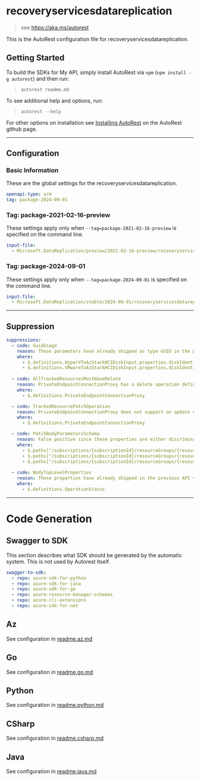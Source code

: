 # recoveryservicesdatareplication

> see https://aka.ms/autorest

This is the AutoRest configuration file for recoveryservicesdatareplication.

## Getting Started

To build the SDKs for My API, simply install AutoRest via `npm` (`npm install -g autorest`) and then run:

> `autorest readme.md`

To see additional help and options, run:

> `autorest --help`

For other options on installation see [Installing AutoRest](https://aka.ms/autorest/install) on the AutoRest github page.

---

## Configuration

### Basic Information

These are the global settings for the recoveryservicesdatareplication.

```yaml
openapi-type: arm
tag: package-2024-09-01
```

### Tag: package-2021-02-16-preview

These settings apply only when `--tag=package-2021-02-16-preview` is specified on the command line.

```yaml $(tag) == 'package-2021-02-16-preview'
input-file:
  - Microsoft.DataReplication/preview/2021-02-16-preview/recoveryservicesdatareplication.json
```

### Tag: package-2024-09-01

These settings apply only when `--tag=package-2024-09-01` is specified on the command line.

```yaml $(tag) == 'package-2024-09-01'
input-file:
  - Microsoft.DataReplication/stable/2024-09-01/recoveryservicesdatareplication.json
```

---

## Suppression

``` yaml
suppressions:
  - code: GuidUsage
    reason: These parameters have already shipped as type GUID in the previous API version.  
    where:
      - $.definitions.HyperVToAzStackHCIDiskInput.properties.diskIdentifier.format
      - $.definitions.VMwareToAzStackHCIDiskInput.properties.diskIdentifier.format
  
  - code: AllTrackedResourcesMustHaveDelete
    reason: PrivateEndpointConnectionProxy has a delete operation defined.
    where:
      - $.definitions.PrivateEndpointConnectionProxy

  - code: TrackedResourcePatchOperation
    reason: PrivateEndpointConnectionProxy does not support an update operation.
    where:
      - $.definitions.PrivateEndpointConnectionProxy

  - code: PatchBodyParametersSchema
    reason: False positive since these properties are either discriminator or identity that are required.
    where:
      - $.paths["/subscriptions/{subscriptionId}/resourceGroups/{resourceGroupName}/providers/Microsoft.DataReplication/replicationFabrics/{fabricName}"].patch.parameters[4].schema.properties.properties
      - $.paths["/subscriptions/{subscriptionId}/resourceGroups/{resourceGroupName}/providers/Microsoft.DataReplication/replicationVaults/{vaultName}"].patch.parameters[4].schema.properties.identity
      - $.paths["/subscriptions/{subscriptionId}/resourceGroups/{resourceGroupName}/providers/Microsoft.DataReplication/replicationVaults/{vaultName}/protectedItems/{protectedItemName}"].patch.parameters[5].schema.properties.properties
  
  - code: BodyTopLevelProperties
    reason: These properties have already shipped in the previous API version.
    where:
      - $.definitions.OperationStatus

```

---

# Code Generation

## Swagger to SDK

This section describes what SDK should be generated by the automatic system.
This is not used by Autorest itself.

```yaml $(swagger-to-sdk)
swagger-to-sdk:
  - repo: azure-sdk-for-python
  - repo: azure-sdk-for-java
  - repo: azure-sdk-for-go
  - repo: azure-resource-manager-schemas
  - repo: azure-cli-extensions
  - repo: azure-sdk-for-net
```
## Az

See configuration in [readme.az.md](./readme.az.md)

## Go

See configuration in [readme.go.md](./readme.go.md)

## Python

See configuration in [readme.python.md](./readme.python.md)

## CSharp

See configuration in [readme.csharp.md](./readme.csharp.md)

## Java

See configuration in [readme.java.md](./readme.java.md)
